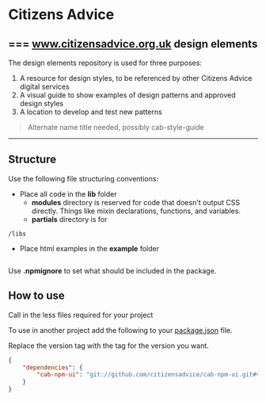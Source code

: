 # Citizens Advice
===
www.citizensadvice.org.uk design elements
---

The design elements repository is used for three purposes:
1. A resource for design styles, to be referenced by other Citizens Advice digital services
2. A visual guide to show examples of design patterns and approved design styles
3. A location to develop and test new patterns

> Alternate name title needed, possibly cab-style-guide
---

## Structure

Use the following file structuring conventions:

* Place all code in the **lib** folder
  * **modules** directory is reserved for code that doesn't output CSS directly. Things like mixin declarations, functions, and variables.
  * **partials** directory is for 
```
/libs

```
* Place html examples in the **example** folder
```

```


Use **.npmignore** to set what should be included in the package.

## How to use

Call in the less files required for your project 

To use in another project add the following to your [package.json](https://docs.npmjs.com/files/package.json) file.

Replace the version tag with the tag for the version you want.

```json
{
    "dependencies": {
        "cab-npm-ui": "git://github.com/citizensadvice/cab-npm-ui.git#v1.0.4"
    }
}
```
